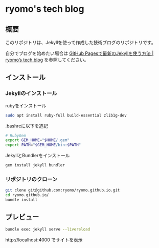 # ryomo's tech blog

## 概要

このリポジトリは、Jekyllを使って作成した技術ブログのリポジトリです。

自分でブログを始めたい場合は [GitHub Pagesで最新のJekyllを使う方法 | ryomo’s tech blog](https://ryomo.github.io/notes/jekyll-github-pages) を参照してください。


## インストール

### Jekyllのインストール

rubyをインストール

```sh
sudo apt install ruby-full build-essential zlib1g-dev
```

.bashrcに以下を追記

```sh
# RubyGem
export GEM_HOME="$HOME/.gem"
export PATH="$GEM_HOME/bin:$PATH"
```

JekyllとBundlerをインストール

```sh
gem install jekyll bundler
```

### リポジトリのクローン

```sh
git clone git@github.com:ryomo/ryomo.github.io.git
cd ryomo.github.io/
bundle install
```


## プレビュー

```sh
bundle exec jekyll serve --livereload
```

http://localhost:4000 でサイトを表示
